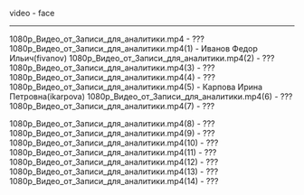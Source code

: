 video - face

---

1080p_Видео_от_Записи_для_аналитики.mp4 - ???
1080p_Видео_от_Записи_для_аналитики.mp4(1) - Иванов Федор Ильич(fivanov)
1080p_Видео_от_Записи_для_аналитики.mp4(2) - ???
1080p_Видео_от_Записи_для_аналитики.mp4(3) - ???
1080p_Видео_от_Записи_для_аналитики.mp4(4) - ???
1080p_Видео_от_Записи_для_аналитики.mp4(5) - Карпова Ирина Петровна(ikarpova)
1080p_Видео_от_Записи_для_аналитики.mp4(6) - ???
1080p_Видео_от_Записи_для_аналитики.mp4(7) - ???

1080p_Видео_от_Записи_для_аналитики.mp4(8) - ???
1080p_Видео_от_Записи_для_аналитики.mp4(9) - ???
1080p_Видео_от_Записи_для_аналитики.mp4(10) - ???
1080p_Видео_от_Записи_для_аналитики.mp4(11) - ???
1080p_Видео_от_Записи_для_аналитики.mp4(12) - ???
1080p_Видео_от_Записи_для_аналитики.mp4(13) - ???
1080p_Видео_от_Записи_для_аналитики.mp4(14) - ???
